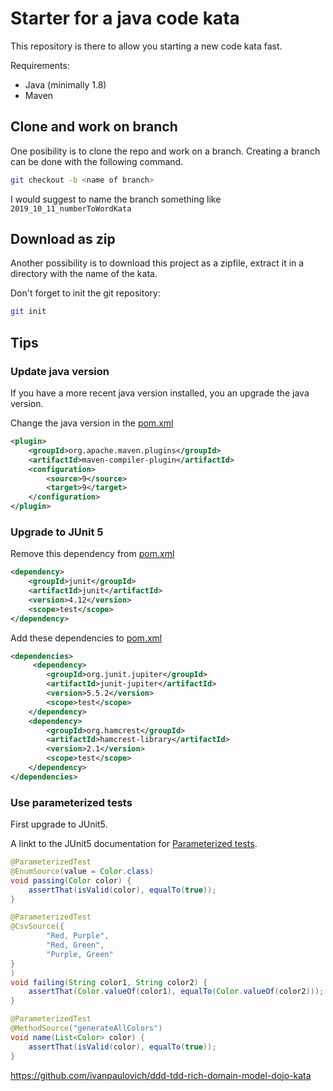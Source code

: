 # Starter for a java code kata

This repository is there to allow you starting a new code kata fast.

Requirements:

* Java (minimally 1.8)
* Maven

## Clone and work on branch

One posibility is to clone the repo and work on a branch. Creating a branch can be done with the following command.

```bash
git checkout -b <name of branch>
```

I would suggest to name the branch something like ```2019_10_11_numberToWordKata```

## Download as zip

Another possibility is to download this project as a zipfile, extract it in a directory with the name of the kata.

Don't forget to init the git repository:

```bash
git init
```

## Tips

### Update java version

If you have a more recent java version installed, you an upgrade the java version.

Change the java version in the [pom.xml](pom.xml)
```xml
<plugin>
    <groupId>org.apache.maven.plugins</groupId>
    <artifactId>maven-compiler-plugin</artifactId>
    <configuration>
        <source>9</source>
        <target>9</target>
    </configuration>
</plugin>
```

### Upgrade to JUnit 5

Remove this dependency from [pom.xml](pom.xml)

```xml
<dependency>
    <groupId>junit</groupId>
    <artifactId>junit</artifactId>
    <version>4.12</version>
    <scope>test</scope>
</dependency>
```

Add these dependencies to [pom.xml](pom.xml)
```xml
<dependencies>
     <dependency>
        <groupId>org.junit.jupiter</groupId>
        <artifactId>junit-jupiter</artifactId>
        <version>5.5.2</version>
        <scope>test</scope>
    </dependency>
    <dependency>
        <groupId>org.hamcrest</groupId>
        <artifactId>hamcrest-library</artifactId>
        <version>2.1</version>
        <scope>test</scope>
    </dependency>
</dependencies>
```

### Use parameterized tests

First upgrade to JUnit5.

A linkt to the JUnit5 documentation for [Parameterized tests](https://junit.org/junit5/docs/current/user-guide/#writing-tests-parameterized-tests).

```java
@ParameterizedTest
@EnumSource(value = Color.class)
void passing(Color color) {
    assertThat(isValid(color), equalTo(true));
}

@ParameterizedTest
@CsvSource({
        "Red, Purple",
        "Red, Green",
        "Purple, Green"
}
)
void failing(String color1, String color2) {
    assertThat(Color.valueOf(color1), equalTo(Color.valueOf(color2)));
}

@ParameterizedTest
@MethodSource("generateAllColors")
void name(List<Color> color) {
    assertThat(isValid(color), equalTo(true));
}
```


https://github.com/ivanpaulovich/ddd-tdd-rich-domain-model-dojo-kata





